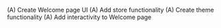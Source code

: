(A) Create Welcome page UI
(A) Add store functionality
(A) Create theme functionality
(A) Add interactivity to Welcome page
